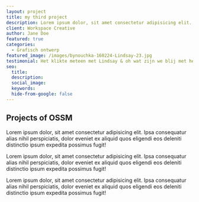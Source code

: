 ```yaml
---
layout: project
title: my third project
description: Lorem ipsum dolor, sit amet consectetur adipisicing elit. Ipsa consequatur alias nihil perspiciatis.
client: Workspace Creative
author: Jane Doe
featured: true
categories: 
  - Grafisch ontwerp
featured_image: /images/bynouchka-160224-Lindsay-23.jpg
testimonial: Het klikte meteen met Lindsay & oh wat zijn we blij met het resultaat
seo:
  title:
  description: 
  social_image:
  keywords:
  hide-from-google: false
---
```


## Projects of OSSM
Lorem ipsum dolor, sit amet consectetur adipisicing elit. Ipsa consequatur alias nihil perspiciatis, dolor eveniet ex aliquid quos eligendi eos deleniti distinctio ipsum expedita possimus fugit!

Lorem ipsum dolor, sit amet consectetur adipisicing elit. Ipsa consequatur alias nihil perspiciatis, dolor eveniet ex aliquid quos eligendi eos deleniti distinctio ipsum expedita possimus fugit!

Lorem ipsum dolor, sit amet consectetur adipisicing elit. Ipsa consequatur alias nihil perspiciatis, dolor eveniet ex aliquid quos eligendi eos deleniti distinctio ipsum expedita possimus fugit!